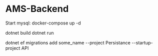 # AMS-Backend

Start mysql: docker-compose up -d

dotnet build
dotnet run

dotnet ef migrations add some_name --project Persistance --startup-project API